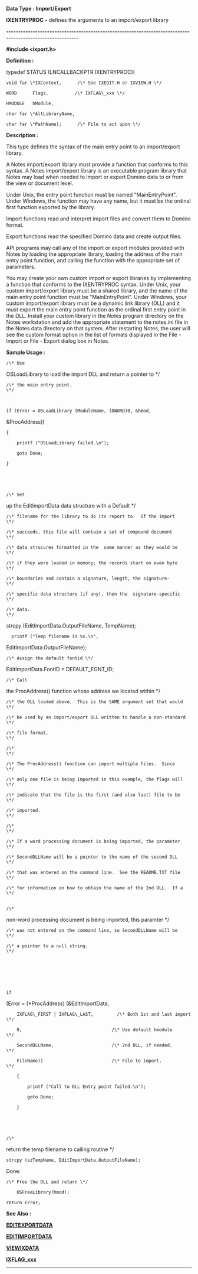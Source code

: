 




<!--
 /\* Font Definitions \*/
 @font-face
 {font-family:Courier;
 panose-1:2 7 4 9 2 2 5 2 4 4;}
@font-face
 {font-family:"Tms Rmn";
 panose-1:2 2 6 3 4 5 5 2 3 4;}
@font-face
 {font-family:Helv;
 panose-1:2 11 6 4 2 2 2 3 2 4;}
@font-face
 {font-family:"Cambria Math";
 panose-1:2 4 5 3 5 4 6 3 2 4;}
 /\* Style Definitions \*/
 p.MsoNormal, li.MsoNormal, div.MsoNormal
 {margin-top:0cm;
 margin-right:0cm;
 margin-bottom:8.0pt;
 margin-left:0cm;
 line-height:107%;
 font-size:11.0pt;
 font-family:"Calibri",sans-serif;}
.MsoChpDefault
 {font-size:11.0pt;}
.MsoPapDefault
 {margin-bottom:8.0pt;
 line-height:107%;}
 /\* Page Definitions \*/
 @page WordSection1
 {size:612.0pt 792.0pt;
 margin:72.0pt 72.0pt 72.0pt 72.0pt;}
div.WordSection1
 {page:WordSection1;}
-->




 


**Data Type : Import/Export**



**IXENTRYPROC** **-** defines the
arguments to an import/export library


**----------------------------------------------------------------------------------------------------------**



**#include
<ixport.h>**



**Definition :**



typedef STATUS
(LNCALLBACKPTR IXENTRYPROC)(  

    void far \*IXContext,      /\* See IXEDIT.H or IXVIEW.H \*/  

    WORD      Flags,          /\* IXFLAG\_xxx \*/  

    HMODULE   hModule,  

    char far \*AltLibraryName,  

    char far \*PathName);      /\* File to act upon \*/


 


**Description :**



This type
defines the syntax of the main entry point to an import/export library.  

  

A Notes import/export library must provide a function that conforms to this
syntax. A Notes import/export library is an executable program library that
Notes may load when needed to import or export Domino data to or from the view
or document level.  

  

Under Unix, the entry point function must be named "MainEntryPoint".
Under Windows, the function may have any name, but it must be the ordinal first
function exported by the library.  

  

Import functions read and interpret import files and convert them to Domino
format.  

  

Export functions read the specified Domino data and create output files.  

  

API programs may call any of the import or export modules provided with Notes
by loading the appropriate library, loading the address of the main entry point
function, and calling the function with the appropriate set of parameters.   

  

You may create your own custom import or export libraries by implementing a
function that conforms to the IXENTRYPROC syntax. Under Unix, your custom
import/export library must be a shared library, and the name of the main entry
point function must be "MainEntryPoint". Under Windows, your custom
import/export library must be a dynamic link library (DLL) and  it must export
the main entry point function as the ordinal first entry point in the DLL.
Install your custom library in the Notes program directory on the Notes
workstation and add the appropriate statement to the notes.ini file in the
Notes data directory on that system.  After restarting Notes, the user will see
the custom format option in the list of formats displayed in the File - Import
or File - Export dialog box in Notes.


 **Sample Usage :**



    /\* Use
OSLoadLibrary to load the import DLL and return a pointer to \*/  

    /\* the main entry point.                                             \*/  

     

    if (Error = OSLoadLibrary (ModuleName, (DWORD)0, &hmod,
&ProcAddress))  

    {  

        printf ("OSLoadLibrary failed.\n");  

        goto Done;  

    }


 


    /\* Set
up the EditImportData data structure with a Default          \*/  

    /\* filename for the library to do its report to.  If the import     \*/  

    /\* succeeds, this file will contain a set of compound document      \*/  

    /\* data strucures formatted in the  same manner as they would be    \*/  

    /\* if they were loaded in memory; the records start on even byte    \*/  

    /\* boundaries and contain a signature, length, the signature-       \*/  

    /\* specific data structure (if any), then the  signature-specific   \*/  

    /\* data.                                                            \*/


 


     
strcpy (EditImportData.OutputFileName, TempName);  

      printf ("Temp filename is %s.\n",
EditImportData.OutputFileName);  

     

    /\* Assign the default fontid \*/


 


     
EditImportData.FontID = DEFAULT\_FONT\_ID;


 


    /\* Call
the ProcAddress() function whose address we located within  \*/  

    /\* the DLL loaded above.  This is the SAME argument set that would  \*/  

    /\* be used by an import/export DLL written to handle a non-standard \*/  

    /\* file format.                                                     \*/  

    /\*                                                                  \*/  

    /\* The ProcAddress() function can import multiple files.  Since     \*/  

    /\* only one file is being imported in this example, the flags will  \*/  

    /\* indicate that the file is the first (and also last) file to be   \*/  

    /\* imported.                                                        \*/  

    /\*                                                                  \*/  

    /\* If a word processing document is being imported, the parameter   \*/  

    /\* SecondDLLName will be a pointer to the name of the second DLL    \*/  

    /\* that was entered on the command line.  See the README.TXT file   \*/  

    /\* for information on how to obtain the name of the 2nd DLL.  If a  \*/


    /\*
non-word processing document is being imported, this paramter    \*/  

    /\* was not entered on the command line, so SecondDLLName will be    \*/  

    /\* a pointer to a null string.                                      \*/  

     


 


    if
(Error = (\*ProcAddress) (&EditImportData,      

        IXFLAG\_FIRST | IXFLAG\_LAST,         /\* Both 1st and last import \*/  

        0,                                  /\* Use default hmodule      \*/  

        SecondDLLName,                      /\* 2nd DLL, if needed.      \*/  

        FileName))                          /\* File to import.          \*/  

        {  

            printf ("Call to DLL Entry point failed.\n");  

            goto Done;  

        }


 


    /\*
return the temp filename to calling routine \*/  

      

    strcpy (szTempName, EditImportData.OutputFileName);


 


Done:  

    /\* Free the DLL and return \*/  

        OSFreeLibrary(hmod);  

    return Error;


 


 **See Also :**


**[EDITEXPORTDATA](EDITEXPORTDATA.md)**


**[EDITIMPORTDATA](EDITIMPORTDATA.md)**


**[VIEWIXDATA](VIEWIXDATA.md)**


**[IXFLAG\_xxx](notes:///8525872100478C66/61FD4E9848264AD28525620B006BA8BD/70AB31E1305B39F68525600400775088)**



----------------------------------------------------------------------------------------------------------


 





